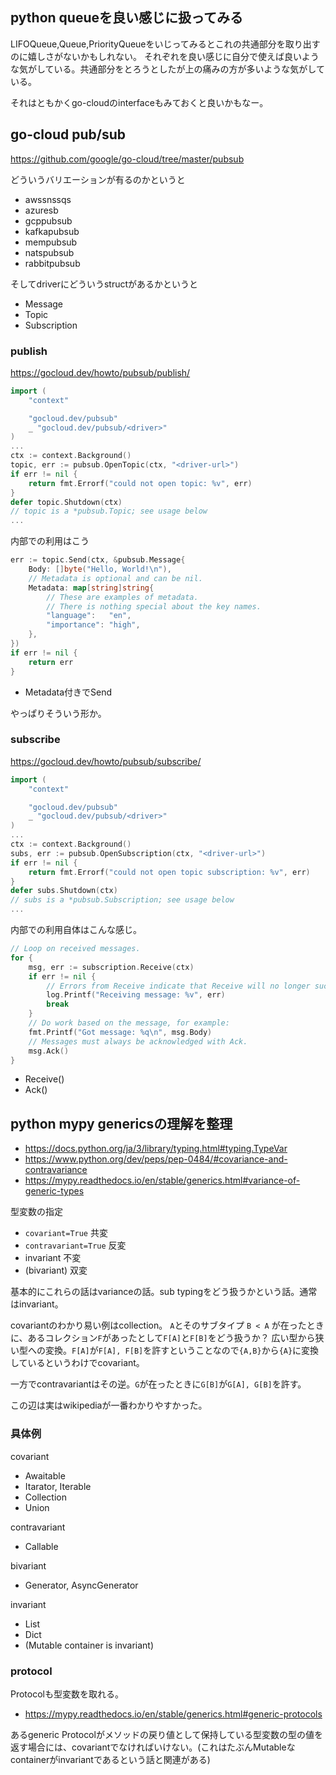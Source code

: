 ## python queueを良い感じに扱ってみる

LIFOQueue,Queue,PriorityQueueをいじってみるとこれの共通部分を取り出すのに嬉しさがないかもしれない。
それぞれを良い感じに自分で使えば良いような気がしている。共通部分をとろうとしたが上の痛みの方が多いような気がしている。

それはともかくgo-cloudのinterfaceもみておくと良いかもなー。

## go-cloud pub/sub

https://github.com/google/go-cloud/tree/master/pubsub

どういうバリエーションが有るのかというと

- awssnssqs
- azuresb
- gcppubsub
- kafkapubsub
- mempubsub
- natspubsub
- rabbitpubsub

そしてdriverにどういうstructがあるかというと

- Message
- Topic
- Subscription

### publish

https://gocloud.dev/howto/pubsub/publish/

```go
import (
    "context"

    "gocloud.dev/pubsub"
    _ "gocloud.dev/pubsub/<driver>"
)
...
ctx := context.Background()
topic, err := pubsub.OpenTopic(ctx, "<driver-url>")
if err != nil {
    return fmt.Errorf("could not open topic: %v", err)
}
defer topic.Shutdown(ctx)
// topic is a *pubsub.Topic; see usage below
...
```

内部での利用はこう

```go
err := topic.Send(ctx, &pubsub.Message{
	Body: []byte("Hello, World!\n"),
	// Metadata is optional and can be nil.
	Metadata: map[string]string{
		// These are examples of metadata.
		// There is nothing special about the key names.
		"language":   "en",
		"importance": "high",
	},
})
if err != nil {
	return err
}
```

- Metadata付きでSend

やっぱりそういう形か。

### subscribe

https://gocloud.dev/howto/pubsub/subscribe/

```go
import (
    "context"

    "gocloud.dev/pubsub"
    _ "gocloud.dev/pubsub/<driver>"
)
...
ctx := context.Background()
subs, err := pubsub.OpenSubscription(ctx, "<driver-url>")
if err != nil {
    return fmt.Errorf("could not open topic subscription: %v", err)
}
defer subs.Shutdown(ctx)
// subs is a *pubsub.Subscription; see usage below
...
```

内部での利用自体はこんな感じ。

```go
// Loop on received messages.
for {
	msg, err := subscription.Receive(ctx)
	if err != nil {
		// Errors from Receive indicate that Receive will no longer succeed.
		log.Printf("Receiving message: %v", err)
		break
	}
	// Do work based on the message, for example:
	fmt.Printf("Got message: %q\n", msg.Body)
	// Messages must always be acknowledged with Ack.
	msg.Ack()
}
```

- Receive()
- Ack()

## python mypy genericsの理解を整理

- https://docs.python.org/ja/3/library/typing.html#typing.TypeVar
- https://www.python.org/dev/peps/pep-0484/#covariance-and-contravariance
- https://mypy.readthedocs.io/en/stable/generics.html#variance-of-generic-types

型変数の指定

- `covariant=True` 共変
- `contravariant=True` 反変
- invariant 不変
- (bivariant) 双変

基本的にこれらの話はvarianceの話。sub typingをどう扱うかという話。通常はinvariant。

covariantのわかり易い例はcollection。
`A`とそのサブタイプ `B < A` が在ったときに、あるコレクション`F`があったとして`F[A]`と`F[B]`をどう扱うか？
広い型から狭い型への変換。`F[A]`が`F[A], F[B]`を許すということなので`{A,B}`から`{A}`に変換しているというわけでcovariant。

一方でcontravariantはその逆。`G`が在ったときに`G[B]`が`G[A], G[B]`を許す。

この辺は実はwikipediaが一番わかりやすかった。

### 具体例

covariant

- Awaitable
- Itarator, Iterable
- Collection
- Union

contravariant

- Callable

bivariant

- Generator, AsyncGenerator

invariant

- List
- Dict
- (Mutable container is invariant)

### protocol

Protocolも型変数を取れる。

- https://mypy.readthedocs.io/en/stable/generics.html#generic-protocols

あるgeneric Protocolがメソッドの戻り値として保持している型変数の型の値を返す場合には、covariantでなければいけない。(これはたぶんMutableなcontainerがinvariantであるという話と関連がある)

